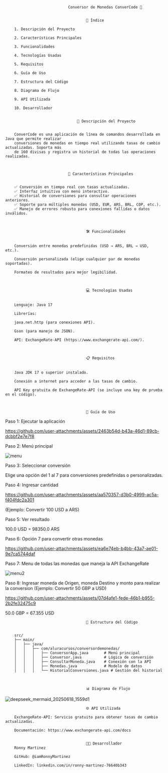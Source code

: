                                 Conversor de Monedas ConverCode 💱


                                        📑 Índice

        1. Descripción del Proyecto
        
        2. Características Principales
        
        3. Funcionalidades
        
        4. Tecnologías Usadas
        
        5. Requisitos
        
        6. Guía de Uso
        
        7. Estructura del Código
        
        8. Diagrama de Flujo
        
        9. API Utilizada
        
        10. Desarrollador


                                    📌 Descripción del Proyecto
                                    
    
        ConverCode es una aplicación de línea de comandos desarrollada en Java que permite realizar
        conversiones de monedas en tiempo real utilizando tasas de cambio actualizadas. Soporta más
        de 160 divisas y registra un historial de todas las operaciones realizadas.



                                🌟 Características Principales
                                

        ✅ Conversión en tiempo real con tasas actualizadas.
        ✅ Interfaz intuitiva con menú interactivo.
        ✅ Historial de conversiones para consultar operaciones anteriores.
        ✅ Soporte para múltiples monedas (USD, EUR, ARS, BRL, COP, etc.).
        ✅ Manejo de errores robusto para conexiones fallidas o datos inválidos.



                                        🛠 Funcionalidades
                                        

        Conversión entre monedas predefinidas (USD → ARS, BRL → USD, etc.).
        
        Conversión personalizada (elige cualquier par de monedas soportadas).
        
        Formateo de resultados para mejor legibilidad.



                                        💻 Tecnologías Usadas
                                        

        Lenguaje: Java 17
        
        Librerías:
        
        java.net.http (para conexiones API).
        
        Gson (para manejo de JSON).
        
        API: ExchangeRate-API (https://www.exchangerate-api.com/).



                                        📋 Requisitos
                                        

        Java JDK 17 o superior instalado.
        
        Conexión a internet para acceder a las tasas de cambio.
        
        API Key gratuita de ExchangeRate-API (se incluye una key de prueba en el código).



                                        📖 Guía de Uso
                                        

Paso 1: Ejecutar la aplicación



https://github.com/user-attachments/assets/2463b54d-b43a-46d1-89cb-dcbbf2e7e7f8



Paso 2: Menú principal



![menu](https://github.com/user-attachments/assets/3ea1d929-0ff6-4eb3-8dc4-97aa1a91edcd)


Paso 3: Seleccionar conversión


Elige una opción del 1 al 7 para conversiones predefinidas o personalizadas.



Paso 4: Ingresar cantidad



https://github.com/user-attachments/assets/aa570357-d3b0-4999-ac5a-f404fdc2a301



(Ejemplo: Convertir 100 USD a ARS)



Paso 5: Ver resultado


100.0 USD = 98350.0 ARS



Paso 6: Opción 7 para convertir otras monedas



https://github.com/user-attachments/assets/ea6e74eb-b4bb-43a7-ae01-9e7ca5744daf



Paso 7: Menu de todas las monedas que maneja la API ExchangeRate


![menu2](https://github.com/user-attachments/assets/bc696ea1-d113-46a6-bf0f-34c1477ec9e0)



Paso 8: Ingresar moneda de Origen, moneda Destino y monto para realizar la conversion
(Ejemplo: Convertir 50 GBP a USD)


https://github.com/user-attachments/assets/07d4afe1-fede-46b1-b955-2b2fe32475c9


50.0 GBP = 67.355 USD



                                        📂 Estructura del Código
                                        

        src/
        ├── main/
        │   ├── java/
        │   │   ├── com/aluracursos/conversordemonedas/
        │   │   │   ├── ConversorApp.java       # Menú principal
        │   │   │   ├── Conversor.java          # Lógica de conversión
        │   │   │   ├── ConsultarMoneda.java    # Conexión con la API
        │   │   │   ├── Monedas.java            # Modelo de datos
        │   │   │   └── HistorialConversiones.java # Gestión del historial



                                        📊 Diagrama de Flujo
                                        

![deepseek_mermaid_20250618_1559d1](https://github.com/user-attachments/assets/f1208f92-0401-4564-81e1-863d33083a47)


                                        🌐 API Utilizada
                                        
        ExchangeRate-API: Servicio gratuito para obtener tasas de cambio actualizadas.
        
        Documentación: https://www.exchangerate-api.com/docs


                                        👨‍💻 Desarrollador
        Ronny Martinez
        
        GitHub: @iamRonnyMartinez
        
        LinkedIn: linkedin.com/in/ronny-martinez-76640b343
